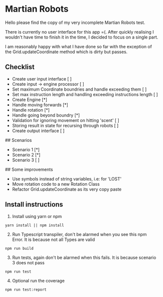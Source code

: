 # Martian Robots

Hello please find the copy of my very incomplete Martian Robots test.

There is currently no user interface for this app =(.
After quickly realising I wouldn't have time to finish it in the time, I decided to focus on a single part.

I am reasonably happy with what I have done so far with the exception of the Grid.updateCoordinate method which is dirty but passes.

## Checklist

* Create user input interface [ ]
* Create input -> engine processor [ ]
* Set maximum Coordinate boundries and handle exceeding them [ ]
* Set max instruction length and handling exceeding instructions length [ ]
* Create Engine [*]
* Handle moving forwards [*]
* Handle rotation [*]
* Handle going beyond boundry [*]
* Validation for ignoring movement on hitting 'scent' [ ]
* Storing result in state for recursing through robots [ ]
* Create output interface [ ]

## Scenarios

* Scenario 1 [*]
* Scenario 2 [*]
* Scenario 3 [ ]

## Some improvements

* Use symbols instead of string variables, i.e: for 'LOST'
* Move rotation code to a new Rotation Class
* Refactor Grid.updateCoordinate as its very copy paste


## Install instructions

1. Install using yarn or npm

```
yarn install || npm install
```

2. Run Typescript transpiler, don't be alarmed when you see this npm Error. It is because not all Types are valid

```
npm run build
```

3. Run tests, again don't be alarmed when this fails. It is because scenario 3 does not pass

```
npm run test
```

4. Optional run the coverage

```
npm run test:report
```


